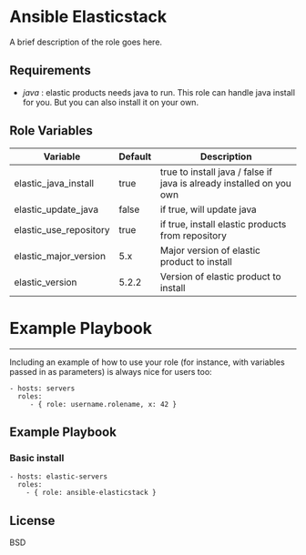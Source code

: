 # Ansible Elasticstack

A brief description of the role goes here.

## Requirements

* *java* : elastic products needs java to run. This role can handle java install for you. But you can also install it on your own.

## Role Variables

| Variable     | Default       | Description    |
| ------------ | ------------- | -------------- |
| elastic_java_install | true | true to install java / false if java is already installed on you own |
| elastic_update_java | false | if true, will update java |
| elastic_use_repository | true | if true, install elastic products from repository |
| elastic_major_version | 5.x | Major version of elastic product to install |
| elastic_version | 5.2.2 | Version of elastic product to install |

# Example Playbook
----------------

Including an example of how to use your role (for instance, with variables passed in as parameters) is always nice for users too:

    - hosts: servers
      roles:
         - { role: username.rolename, x: 42 }

## Example Playbook

### Basic install

    - hosts: elastic-servers
      roles:
        - { role: ansible-elasticstack }

## License

BSD
